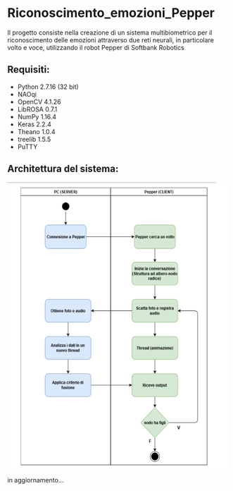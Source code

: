 # Riconoscimento_emozioni_Pepper

Il progetto consiste nella creazione di un sistema multibiometrico per il riconoscimento delle emozioni attraverso due reti neurali, in particolare volto e voce, utilizzando il robot Pepper di Softbank Robotics

## Requisiti:
- Python 2.7.16 (32 bit)
- NAOqi
- OpenCV 4.1.26 
- LibROSA 0.7.1 
- NumPy 1.16.4 
- Keras 2.2.4 
- Theano 1.0.4
- treelib 1.5.5 
- PuTTY

## Architettura del sistema:

<img src="https://github.com/R-dilorenzo/Riconoscimento_emozioni_Pepper/blob/master/img/architettura_proposta.png" alt="architettura del sistema proposto" width="500px" height="650px">

in aggiornamento...
